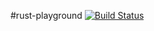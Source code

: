 #rust-playground [![Build Status](https://travis-ci.org/ekiwi/rust-playground.svg?branch=master)](https://travis-ci.org/ekiwi/rust-playground)
